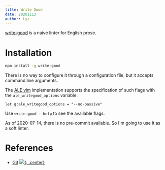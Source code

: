 ```yaml
---
title: Write Good
date: 20201113
author: Lyz
---
```


[write-good](https://github.com/btford/write-good) is a naive linter for English
prose.

# Installation

```bash
npm install -g write-good
```

There is no way to configure it through a configuration file, but it accepts
command line arguments.

The [ALE vim](vim_plugins.md#ale) implementation supports the specification of
such flags with the `ale_writegood_options` variable:

```vim
let g:ale_writegood_options = "--no-passive"
```

Use `write-good --help` to see the available flags.

As of 2020-07-14, there is no pre-commit available. So I'm going to use it as
a soft linter.

# References

* [Git](https://github.com/btford/write-good)
[![](not-by-ai.svg){: .center}](https://notbyai.fyi)
